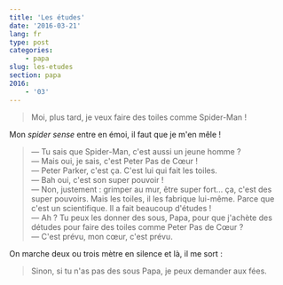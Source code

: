 ```yaml
---
title: 'Les études'
date: '2016-03-21'
lang: fr
type: post
categories:
    - papa
slug: les-etudes
section: papa
2016:
    - '03'
---
```


> Moi, plus tard, je veux faire des toiles comme Spider-Man !

Mon <em lang="en">spider sense</em> entre en émoi, il faut que je m'en mêle !

<!--more-->

> — Tu sais que Spider-Man, c'est aussi un jeune homme ?  
> — Mais oui, je sais, c'est Peter Pas de Cœur !  
> — Peter Parker, c'est ça. C'est lui qui fait les toiles.  
> — Bah oui, c'est son super pouvoir !  
> — Non, justement : grimper au mur, être super fort… ça, c'est des super pouvoirs. Mais les toiles, il les fabrique lui-même. Parce que c'est un scientifique. Il a fait beaucoup d'études !  
> — Ah ? Tu peux les donner des sous, Papa, pour que j'achète des détudes pour faire des toiles comme Peter Pas de Cœur ?  
> — C'est prévu, mon cœur, c'est prévu.

On marche deux ou trois mètre en silence et là, il me sort :

> Sinon, si tu n'as pas des sous Papa, je peux demander aux fées.
